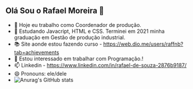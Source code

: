 ## Olá Sou o Rafael Moreira 👋

- 🔭 Hoje eu trabalho como Coordenador de produção.
- 🌱 Estudando Javacript, HTML e CSS. Terminei em 2021 minha graduação em Gestão de produção industrial.
- 📚 Site aonde estou fazendo curso - https://web.dio.me/users/raffnb?tab=achievements
- 👯 Estou interessado em trabalhar com Programação.!
- 📫 Linkedin - https://www.linkedin.com/in/rafael-de-souza-2876b9187/
- 😄 Pronouns: ele/dele
- ![Anurag's GitHub stats](https://github-readme-stats.vercel.app/api?username=raffnb&show_icons=true&theme=onedark)
